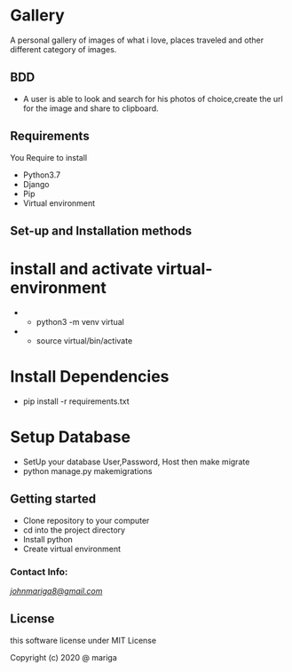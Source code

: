 # Gallery
A personal gallery of images of what i love, places traveled and other different category of images.


## BDD
* A user is able to look and search for his photos of choice,create the url for the image and share to clipboard.

## Requirements

You Require to install

* Python3.7
* Django
* Pip
* Virtual environment

## Set-up and Installation methods

 # install and activate virtual-environment
 * - python3 -m venv virtual
 * - source virtual/bin/activate  

 # Install Dependencies
 * pip install -r requirements.txt 

 # Setup Database
 * SetUp your database User,Password, Host then make migrate
 * python manage.py makemigrations 

## Getting started

* Clone repository to your computer
* cd into the project directory
* Install python
* Create virtual environment

### Contact Info:

*johnmariga8@gmail.com*

## License

this software license under MIT License

Copyright (c) 2020 @ mariga
